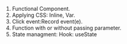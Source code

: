 1. Functional Component.
2. Applying CSS: Inline, Var.
3. Click event:Record event(e).
4. Function with or without passing parameter.
5. State managment: Hook: useState
